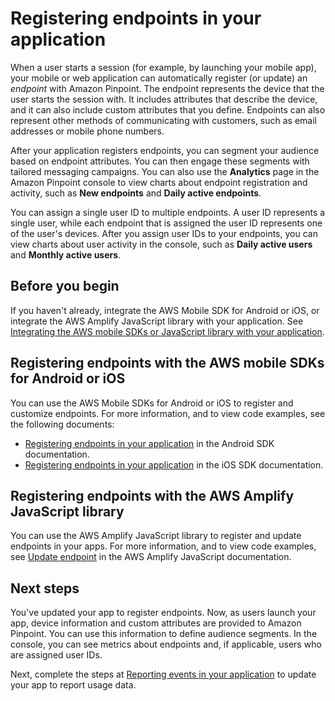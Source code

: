 # Registering endpoints in your application<a name="integrate-endpoints"></a>

When a user starts a session \(for example, by launching your mobile app\), your mobile or web application can automatically register \(or update\) an *endpoint* with Amazon Pinpoint\. The endpoint represents the device that the user starts the session with\. It includes attributes that describe the device, and it can also include custom attributes that you define\. Endpoints can also represent other methods of communicating with customers, such as email addresses or mobile phone numbers\. 

After your application registers endpoints, you can segment your audience based on endpoint attributes\. You can then engage these segments with tailored messaging campaigns\. You can also use the **Analytics** page in the Amazon Pinpoint console to view charts about endpoint registration and activity, such as **New endpoints** and **Daily active endpoints**\.

You can assign a single user ID to multiple endpoints\. A user ID represents a single user, while each endpoint that is assigned the user ID represents one of the user's devices\. After you assign user IDs to your endpoints, you can view charts about user activity in the console, such as **Daily active users** and **Monthly active users**\. 

## Before you begin<a name="integrate-endpoints-before"></a>

If you haven't already, integrate the AWS Mobile SDK for Android or iOS, or integrate the AWS Amplify JavaScript library with your application\. See [Integrating the AWS mobile SDKs or JavaScript library with your application](integrate-sdk.md)\.

## Registering endpoints with the AWS mobile SDKs for Android or iOS<a name="integrate-endpoints-mobile"></a>

You can use the AWS Mobile SDKs for Android or iOS to register and customize endpoints\. For more information, and to view code examples, see the following documents:
+ [Registering endpoints in your application](https://aws-amplify.github.io/docs/android/analytics#registering-endpoints-in-your-application) in the Android SDK documentation\.
+ [Registering endpoints in your application](https://docs.amplify.aws/lib/analytics/getting-started/q/platform/ios) in the iOS SDK documentation\.

## Registering endpoints with the AWS Amplify JavaScript library<a name="integrate-events-amplify"></a>

You can use the AWS Amplify JavaScript library to register and update endpoints in your apps\. For more information, and to view code examples, see [Update endpoint](https://aws-amplify.github.io/docs/js/analytics#update-endpoint) in the AWS Amplify JavaScript documentation\.

## Next steps<a name="integrate-endpoints-next"></a>



You've updated your app to register endpoints\. Now, as users launch your app, device information and custom attributes are provided to Amazon Pinpoint\. You can use this information to define audience segments\. In the console, you can see metrics about endpoints and, if applicable, users who are assigned user IDs\.

Next, complete the steps at [Reporting events in your application](integrate-events.md) to update your app to report usage data\.